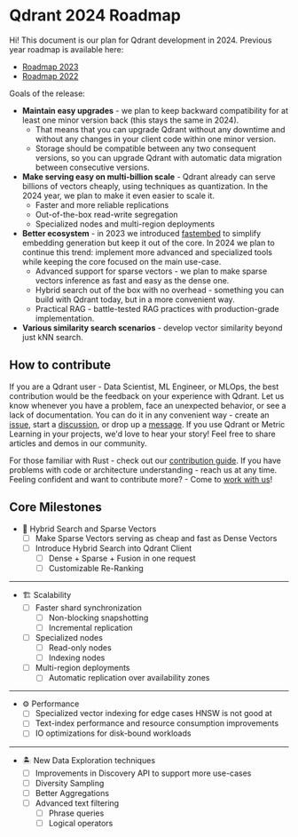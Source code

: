 # Qdrant 2024 Roadmap

Hi!
This document is our plan for Qdrant development in 2024.
Previous year roadmap is available here:

* [Roadmap 2023](roadmap-2023.md)
* [Roadmap 2022](roadmap-2022.md)

Goals of the release:

* **Maintain easy upgrades** - we plan to keep backward compatibility for at least one minor version back (this stays the same in 2024).
  * That means that you can upgrade Qdrant without any downtime and without any changes in your client code within one minor version.
  * Storage should be compatible between any two consequent versions, so you can upgrade Qdrant with automatic data migration between consecutive versions.
* **Make serving easy on multi-billion scale** - Qdrant already can serve billions of vectors cheaply, using techniques as quantization. In the 2024 year, we plan to make it even easier to scale it.
  * Faster and more reliable replications
  * Out-of-the-box read-write segregation
  * Specialized nodes and multi-region deployments
* **Better ecosystem** - in 2023 we introduced [fastembed](https://github.com/qdrant/fastembed) to simplify embedding generation but keep it out of the core.
  In 2024 we plan to continue this trend: implement more advanced and specialized tools while keeping the core focused on the main use-case.
  * Advanced support for sparse vectors - we plan to make sparse vectors inference as fast and easy as the dense one.
  * Hybrid search out of the box with no overhead - something you can build with Qdrant today, but in a more convenient way.
  * Practical RAG - battle-tested RAG practices with production-grade implementation.
* **Various similarity search scenarios** - develop vector similarity beyond just kNN search.

## How to contribute

If you are a Qdrant user - Data Scientist, ML Engineer, or MLOps, the best contribution would be the feedback on your experience with Qdrant.
Let us know whenever you have a problem, face an unexpected behavior, or see a lack of documentation.
You can do it in any convenient way - create an [issue](https://github.com/qdrant/qdrant/issues), start a [discussion](https://github.com/qdrant/qdrant/discussions), or drop up a [message](https://discord.gg/tdtYvXjC4h).
If you use Qdrant or Metric Learning in your projects, we'd love to hear your story! Feel free to share articles and demos in our community.

For those familiar with Rust - check out our [contribution guide](../CONTRIBUTING.md).
If you have problems with code or architecture understanding - reach us at any time.
Feeling confident and want to contribute more? - Come to [work with us](https://qdrant.join.com/)!

## Core Milestones

* 📃 Hybrid Search and Sparse Vectors
  * [ ] Make Sparse Vectors serving as cheap and fast as Dense Vectors
  * [ ] Introduce Hybrid Search into Qdrant Client
    * [ ] Dense + Sparse + Fusion in one request
    * [ ] Customizable Re-Ranking

---

* 🏗️ Scalability
  * [ ] Faster shard synchronization
    * [ ] Non-blocking snapshotting
    * [ ] Incremental replication
  * [ ] Specialized nodes
    * [ ] Read-only nodes
    * [ ] Indexing nodes
  * [ ] Multi-region deployments
    * [ ] Automatic replication over availability zones

---

* ⚙️ Performance
  * [ ] Specialized vector indexing for edge cases HNSW is not good at
  * [ ] Text-index performance and resource consumption improvements
  * [ ] IO optimizations for disk-bound workloads

---

* 🏝️ New Data Exploration techniques
  * [ ] Improvements in Discovery API to support more use-cases
  * [ ] Diversity Sampling
  * [ ] Better Aggregations
  * [ ] Advanced text filtering
    * [ ] Phrase queries
    * [ ] Logical operators
